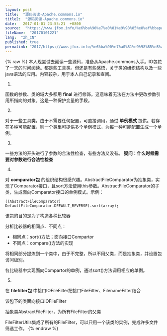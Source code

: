 ```yaml
---
layout: post
title:  "源码阅读-Apache.commons.io"
title2:  "源码阅读-Apache.commons.io"
date:   2017-01-01 23:55:21  +0800
source:  "https://www.jfox.info/%e6%ba%90%e7%a0%81%e9%98%85%e8%af%bbapachecommonsio.html"
fileName:  "20170101221"
lang:  "zh_CN"
published: true
permalink: "2017/https://www.jfox.info/%e6%ba%90%e7%a0%81%e9%98%85%e8%af%bbapachecommonsio.html"
---
```

{% raw %}
本人现尝试去阅读一些源码，准备从Apache.commons入手。IO包花了一天的时间阅读。都是些工具类。但还是有些感悟，关于类的组织结构以及一些java语法的应用。内容较杂，用于本人自己记录和查阅。

1. 
 函数的参数、类的域大多都用 **final** 进行修饰。这意味着无法在方法中更改参数引用所指向的对象。这是一种保护变量的手段。 

2. 
 对于一些工具类，由于不需要任何配置，可直接调用，通过 **单例模式** 提供。若存在多种可能配置，则一个类里可提供多个单例模式，为每一种可能配置生成一个单例。 

3. 
 一些方法的开头进行了参数的合法性检查，有些方法又没有。 **疑问：什么时候需要对参数进行合法性检查**

4. 
 对 **comparator包** 的组织结构很感兴趣。AbstractFileComparator为抽象类，实现了Comparator接口，且sort方法使用this参数。AbstractFileComparator的子类，生成面向Comparator接口的单例模式。示例： 

    ((AbstractFileComparator) DefaultFileComparator.DEFAULT_REVERSE).sort(array);
    

该包的目的是为了构造各种比较器

分析比较器的相同点、不同点：

- 相同点：sort()方法；面向接口Compartor
- 不同点：compare()方法的实现

将相同部分提炼到一个类中，由于不完整，所以不用父类，而是抽象类，并设置包访问级别。

各比较器中实现面向Compartor的单例，通过sort()方法调用相应的单例。

5. 
 在 **filefilter包** 中接口IOFileFilter把接口FileFilter、FilenameFilter结合 

该包下的类面向接口IOFileFilter

抽象类AbstractFileFilter，为所有FileFilter的父类

FileFilterUtils集成了所有的FileFilter，可以只用一个该类的实例，完成许多文件筛选工作。
{% endraw %}